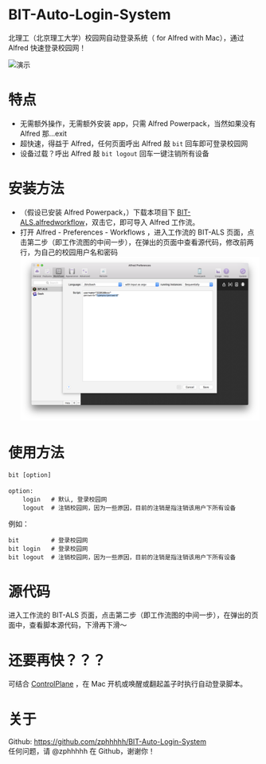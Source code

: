 # BIT-Auto-Login-System
北理工（北京理工大学）校园网自动登录系统（ for Alfred with Mac），通过 Alfred 快速登录校园网！

![演示](./images/demo.gif)

# 特点
- 无需额外操作，无需额外安装 app，只需 Alfred Powerpack，当然如果没有 Alfred 那...exit
- 超快速，得益于 Alfred，任何页面呼出 Alfred 敲 `bit` 回车即可登录校园网
- 设备过载？呼出 Alfred 敲 `bit logout` 回车一键注销所有设备

# 安装方法
- （假设已安装 Alfred Powerpack，）下载本项目下 [BIT-ALS.alfredworkflow](https://github.com/zphhhhh/BIT-Auto-Login-System/raw/master/BIT-ALS.alfredworkflow)，双击它，即可导入 Alfred 工作流。
- 打开 Alfred - Preferences - Workflows ，进入工作流的 BIT-ALS 页面，点击第二步（即工作流图的中间一步），在弹出的页面中查看源代码，修改前两行，为自己的校园用户名和密码
![配置校园网用户](./images/setup.png)

# 使用方法
```
bit [option]

option:
    login   # 默认, 登录校园网
    logout  # 注销校园网，因为一些原因，目前的注销是指注销该用户下所有设备
```
例如：
```
bit         # 登录校园网  
bit login   # 登录校园网  
bit logout  # 注销校园网，因为一些原因，目前的注销是指注销该用户下所有设备
```

# 源代码
进入工作流的 BIT-ALS 页面，点击第二步（即工作流图的中间一步），在弹出的页面中，查看脚本源代码，下滑再下滑～

# 还要再快？？？
可结合 [ControlPlane](https://www.controlplaneapp.com/) ，在 Mac 开机或唤醒或翻起盖子时执行自动登录脚本。

# 关于
Github: https://github.com/zphhhhh/BIT-Auto-Login-System  
任何问题，请 @zphhhhh 在 Github，谢谢你！